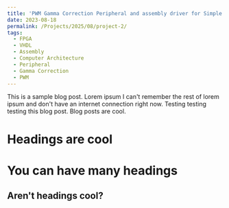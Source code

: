 ```yaml
---
title: 'PWM Gamma Correction Peripheral and assembly driver for Simple Computer on FPGA'
date: 2023-08-18
permalink: /Projects/2025/08/project-2/
tags:
  - FPGA
  - VHDL
  - Assembly
  - Computer Architecture
  - Peripheral
  - Gamma Correction
  - PWM
---
```


This is a sample blog post. Lorem ipsum I can't remember the rest of lorem ipsum and don't have an internet connection right now. Testing testing testing this blog post. Blog posts are cool.

Headings are cool
======

You can have many headings
======

Aren't headings cool?
------